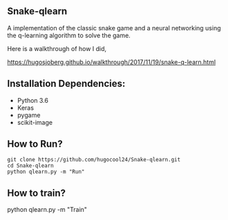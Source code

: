 ## Snake-qlearn

A implementation of the classic snake game and a neural networking using the q-learning algorithm to solve the game.

Here is a walkthrough of how I did,

https://hugosjoberg.github.io/walkthrough/2017/11/19/snake-q-learn.html

## Installation Dependencies:

* Python 3.6
* Keras
* pygame
* scikit-image

## How to Run?


```
git clone https://github.com/hugocool24/Snake-qlearn.git
cd Snake-qlearn
python qlearn.py -m "Run"
```

## How to train?

python qlearn.py -m "Train"
